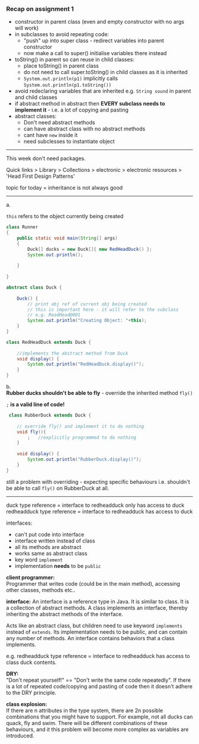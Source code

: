 ### Recap on assignment 1
* constructor in parent class (even and empty constructor with no args will work)
* in subclasses to avoid repeating code:
  * "push" up into super class - redirect variables into parent constructor
  * now make a call to super() initialise variables there instead
* toString() in parent so can reuse in child classes:
  * place toString() in parent class
  * do not need to call super.toString() in child classes as it is inherited
  * `System.out.println(p1)` implicitly calls `System.out.println(p1.toString())`
* avoid redeclaring variables that are inherited e.g. `String sound` in parent and child classes
* if abstract method in abstract then **EVERY subclass needs to implement it** - i.e. a lot of copying and pasting
* abstract classes:
  * Don't need abstract methods
  * can have abstract class with no abstract methods
  * cant have `new` inside it
  * need subclesses to instantiate object

---

This week don't need packages.   

Quick links > Library > Collections > electronic > electronic resources > 'Head First Design Patterns'

topic for today = inheritance is not always good

---
a.   

`this` refers to the object currently being created

```java
class Runner
{
	public static void main(String[] args)
	{
		Duck[] ducks = new Duck[]{ new RedHeadDuck() };
		System.out.println();
		
	}
	
}

abstract class Duck {
	 
	Duck() {
		// print obj ref of current obj being created
		// this is important here - it will refer to the subclass
		// e.g. ReadHead@001
		System.out.println("Creating Object: "+this);
	}
}

class RedHeadDuck extends Duck {
 
	//implements the abstract method from Duck
	void display() {
		System.out.println("RedHeadDuck.display()");
	}
}
```
b.  
**Rubber ducks shouldn't be able to fly** - override the inherited method `fly()`     

`;` **is a valid line of code!**

```java
 class RubberDuck extends Duck {
 
	// override fly() and implement it to do nothing
	void fly(){
		;	//explicitly programmed to do nothing
	}
	
	void display() {
		System.out.println("RubberDuck.display()");
	}
}

```

still a problem with overriding - expecting specific behaviours i.e. shouldn't be able to call `fly()` on RubberDuck at all.


---

duck type reference = interface to redheadduck only has access to duck
redheadduck type reference = interface to redheadduck has access to duck

interfaces:

* can't put code into interface
* interface written instead of class
* all its methods are abstract
* works same as abstract class
* key word `implement`
* implementation **needs** to be `public`

**client programmer:**   
Programmer that writes code (could be in the main method), accessing other classes, methods etc..

**interface:**
An interface is a reference type in Java. It is similar to class. It is a collection of abstract methods. A class implements an interface, thereby inheriting the abstract methods of the interface.  

Acts like an abstract class, but children need to use keyword `implements` instead of `extends`. Its implementation needs to be public, and can contain any number of methods. An interface contains behaviors that a class implements.  

e.g. redheadduck type reference = interface to redheadduck has access to class duck contents.  

**DRY:**   
"Don't repeat yourself!" == "Don't write the same code repeatedly". If there is a lot of repeated code/copying and pasting of code then it doesn't adhere to the DRY principle.    

**class explosion:**     
If there are n attributes in the type system, there are 2n possible combinations that you might have to support. For example, not all ducks can quack, fly and swim. There will be different combinations of these behaviours, and it this problem will become more complex as variables are introduced.  




